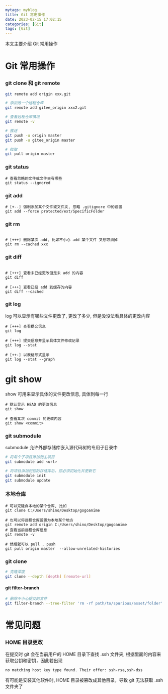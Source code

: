 ```yaml
---
mytags: myblog
title: Git 常用操作
date: 2023-02-15 17:02:15
categories: [Git]
tags: [Git]
---
```


本文主要介绍 Git 常用操作
<!-- more -->

# Git 常用操作

### git clone 和 git remote 
```sh
git remote add origin xxx.git

# 添加另一个远程仓库
git remote add gitee_origin xxx2.git

# 查看远程仓库情况
git remote -v

# 推送
git push -u origin master 
git push -u gitee_origin master

# 拉取
git pull origin master 
```

### git status


```shell
# 查看忽略的文件或文件夹有哪些
git status --ignored
```

### git add

```shell
# [+--] 强制添加某个文件或文件夹, 忽略 .gitignore 中的设置 
git add --force protected/ext/SpecificFolder

```

### git rm

```shell

# [+++] 删除某次 add, 比如不小心 add 某个文件 又想取消掉
git rm --cached xxx

```

### git diff 

```shell

# [+++] 查看未已经更改但是未 add 的内容
git diff

# [+++] 查看已经 add 到缓存的内容
git diff --cached

```

### git log

log 可以显示有哪些文件更改了, 更改了多少, 但是没没法看具体的更改内容

```shell
# [+++] 查看提交信息
git log

# [+++] 提交信息并显示具体文件修改记录
git log --stat

# [++-] 以表格形式显示
git log --stat --graph
```

# git show

show 可用来显示具体的文件更改信息, 具体到每一行

```shell
# 默认显示 HEAD 的更改信息
git show

# 查看某次 commit 的更改内容
git show <commit>

```

### git submodule

submodule 允许外部存储库嵌入源代码树的专用子目录中

```sh
# 将每个子项目添加到主项目
git submodule add <url>

# 将项目添加到您的存储库后，您必须初始化并更新它
git submodule init
git submodule update
```


### 本地仓库

```shell
# 可以克隆自本地的某个仓库, 比如
git clone C:/Users/shino/Desktop/gogoanime

# 也可以将远程仓库设置为本地某个地方
git remote add origin C:/Users/shino/Desktop/gogoanime
# 查看当前远程仓库信息
git remote -v

# 然后就可以 pull , push
git pull origin master  --allow-unrelated-histories
```

### git clone

```sh
# 克隆深度
git clone --depth [depth] [remote-url]

```

#### git filter-branch

```sh
# 删除不小心提交的文件
git filter-branch --tree-filter 'rm -rf path/to/spurious/asset/folder' [commit]
```


# 常见问题

### HOME 目录更改

在提交时 git 会在当前用户的 HOME 目录下查找 .ssh 文件夹, 根据里面的内容来获取公钥和密钥，因此若出现

```
no matching host key type found. Their offer: ssh-rsa,ssh-dss
```

有可能是安装其他软件时, HOME 目录被篡改成其他目录，导致 git 无法获取 .ssh 文件夹了

